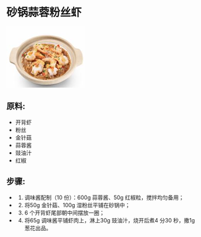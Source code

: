 # 砂锅蒜蓉粉丝虾

![砂锅蒜蓉粉丝虾](../images/砂锅蒜蓉粉丝虾.png)

## 原料:

- 开背虾
- 粉丝
- 金针菇
- 蒜蓉酱
- 豉油汁
- 红椒

## 步骤:

- 1. 调味酱配制（10 份）：600g 蒜蓉酱、50g 红椒粒，搅拌均匀备用；
- 2. 将50g 金针菇、100g 湿粉丝平铺在砂锅中；
- 3. 6 个开背虾尾部朝中间摆放一圈；
- 4. 将65g 调味酱平铺虾肉上，淋上30g 豉油汁，烧开后煮4 分30 秒，撒1g 葱花出品。
